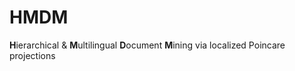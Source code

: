 # HMDM
**H**ierarchical & **M**ultilingual **D**ocument **M**ining via localized Poincare projections
